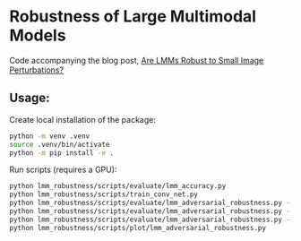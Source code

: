 # Robustness of Large Multimodal Models
Code accompanying the blog post, [Are LMMs Robust to Small Image Perturbations?](https://berndprach.github.io/blog-posts/2025/07/AreLMMsRobust/)


## Usage:
Create local installation of the package:
```bash
python -m venv .venv
source .venv/bin/activate
python -m pip install -e .
```

Run scripts (requires a GPU):
```bash
python lmm_robustness/scripts/evaluate/lmm_accuracy.py
python lmm_robustness/scripts/train_conv_net.py
python lmm_robustness/scripts/evaluate/lmm_adversarial_robustness.py --eps=1.
python lmm_robustness/scripts/evaluate/lmm_adversarial_robustness.py --eps=2.
python lmm_robustness/scripts/evaluate/lmm_adversarial_robustness.py --eps=3.
python lmm_robustness/scripts/plot/lmm_adversarial_robustness.py
```
